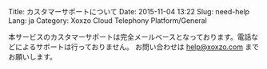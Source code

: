 Title: カスタマーサポートについて
Date: 2015-11-04 13:22
Slug: need-help
Lang: ja
Category: Xoxzo Cloud Telephony Platform/General

本サービスのカスタマーサポートは完全メールベースとなっております。電話などによるサポートは行っておりません。
お問い合わせは [help@xoxzo.com](mailto:help@xoxzo.com) までお願いします。
